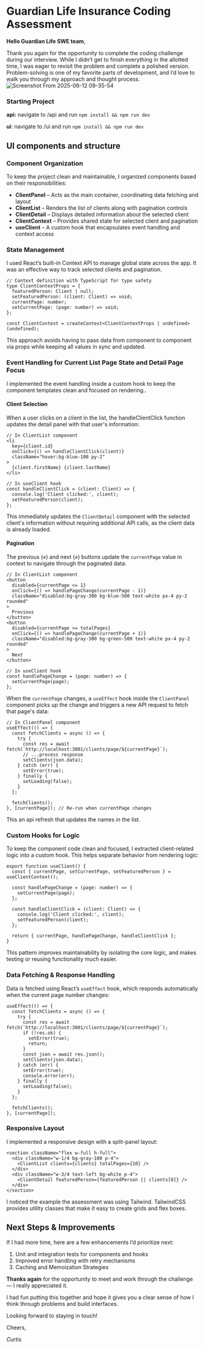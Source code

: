 # Guardian Life Insurance Coding Assessment

**Hello Guardian Life SWE team**,

Thank you again for the opportunity to complete the coding challenge during our interview. While I didn’t get to finish everything in the allotted time, I was eager to revisit the problem and complete a polished version. Problem-solving is one of my favorite parts of development, and I’d love to walk you through my approach and 
thought process.
![Screenshot From 2025-06-12 09-35-54](https://github.com/user-attachments/assets/78a62792-ecdb-499f-883c-428858a5e7c2)



### Starting Project
**api:** navigate to /api and run `npm install && npm run dev`

**ui**: navigate to /ui and run `npm install && npm run dev`


## UI components and structure

### Component Organization

To keep the project clean and maintainable, I organized components based on their responsibilities:

- **ClientPanel** – Acts as the main container, coordinating data fetching and layout
- **ClientList** – Renders the list of clients along with pagination controls
- **ClientDetail** – Displays detailed information about the selected client
- **ClientContext** – Provides shared state for selected client and pagination
- **useClient** – A custom hook that encapsulates event handling and context access

### State Management

I used React’s built-in Context API to manage global state across the app. It was an effective way to track selected clients and pagination.

```tsx
// Context definition with TypeScript for type safety
type ClientContextProps = {
  featuredPerson: Client | null;
  setFeaturedPerson: (client: Client) => void;
  currentPage: number;
  setCurrentPage: (page: number) => void;
};

const ClientContext = createContext<ClientContextProps | undefined>(undefined);
```

This approach avoids having to pass data from component to component via props while keeping all values in sync and updated.

### Event Handling for Current List Page State and Detail Page Focus

I implemented the event handling inside a custom hook to keep the component templates clean and focused on rendering..

#### Client Selection

When a user clicks on a client in the list, the handleClientClick function updates the detail panel with that user's information:

```tsx
// In ClientList component
<li 
  key={client.id} 
  onClick={() => handleClientClick(client)} 
  className="hover:bg-blue-100 py-2"
>
  {client.firstName} {client.lastName}
</li>

// In useClient hook
const handleClientClick = (client: Client) => {
  console.log('Client clicked:', client);
  setFeaturedPerson(client);
};
```

This immediately updates the `ClientDetail` component with the selected client's information without requiring additional API calls, as the client data is already loaded.

#### Pagination

The previous («) and next (») buttons update the `currentPage` value in context to navigate through the paginated data:

```tsx
// In ClientList component
<button 
  disabled={currentPage <= 1} 
  onClick={() => handlePageChange(currentPage - 1)} 
  className="disabled:bg-gray-300 bg-blue-500 text-white px-4 py-2 rounded"
>
  Previous
</button>
<button 
  disabled={currentPage >= totalPages} 
  onClick={() => handlePageChange(currentPage + 1)} 
  className="disabled:bg-gray-300 bg-green-500 text-white px-4 py-2 rounded"
>
  Next
</button>

// In useClient hook
const handlePageChange = (page: number) => {
  setCurrentPage(page);
};
```

When the `currentPage` changes, a `useEffect` hook inside the `ClientPanel` component picks up the change and triggers a new API request to fetch that page's data:

```tsx
// In ClientPanel component
useEffect(() => {
  const fetchClients = async () => {
    try {
      const res = await fetch(`http://localhost:3001/clients/page/${currentPage}`);
      // ...process response
      setClients(json.data);
    } catch (err) {
      setError(true);
    } finally {
      setLoading(false);
    }
  };

  fetchClients();
}, [currentPage]); // Re-run when currentPage changes
```

This an api refresh that updates the names in the list.

### Custom Hooks for Logic

To keep the component code clean and focused, I extracted client-related logic into a custom hook. This helps separate behavior from rendering logic:

```tsx
export function useClient() {
  const { currentPage, setCurrentPage, setFeaturedPerson } = useClientContext();

  const handlePageChange = (page: number) => {
    setCurrentPage(page);
  };

  const handleClientClick = (client: Client) => {
    console.log('Client clicked:', client);
    setFeaturedPerson(client);
  };

  return { currentPage, handlePageChange, handleClientClick };
}
```

This pattern improves maintainability by isolating the core logic, and makes testing or reusing functionality much easier.

### Data Fetching & Response Handling

Data is fetched using React’s `useEffect` hook, which responds automatically when the current page number changes:

```tsx
useEffect(() => {
  const fetchClients = async () => {
    try {
      const res = await fetch(`http://localhost:3001/clients/page/${currentPage}`);
      if (!res.ok) {
        setError(true);
        return;
      }
      const json = await res.json();
      setClients(json.data);
    } catch (err) {
      setError(true);
      console.error(err);
    } finally {
      setLoading(false);
    }
  };

  fetchClients();
}, [currentPage]);
```


### Responsive Layout

I implemented a responsive design with a split-panel layout:

```tsx
<section className="flex w-full h-full">
  <div className="w-1/4 bg-gray-100 p-4">
    <ClientList clients={clients} totalPages={10} />
  </div>
  <div className="w-3/4 text-left bg-white p-4">
    <ClientDetail featuredPerson={featuredPerson || clients[0]} />
  </div>
</section>
```

I noticed the example the assessment was using Tailwind. TailwindCSS provides utility classes that make it easy to create grids and flex boxes.

## Next Steps & Improvements

If I had more time, here are a few enhancements I’d prioritize next:

1. Unit and integration tests for components and hooks
2. Improved error handling with retry mechanisms
3. Caching and Memoization Strategies



**Thanks again** for the opportunity to meet and work through the challenge — I really appreciated it.

I had fun putting this together and hope it gives you a clear sense of how I think through problems and build interfaces.

Looking forward to staying in touch!

Cheers,

_Curtis_
